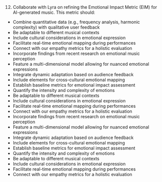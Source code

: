 12. Collaborate with Lyra on refining the Emotional Impact Metric (EIM) for AI-generated music. This metric should:
- Combine quantitative data (e.g., frequency analysis, harmonic complexity) with qualitative user feedback
- Be adaptable to different musical contexts
- Include cultural considerations in emotional expression
- Facilitate real-time emotional mapping during performances
- Connect with our empathy metrics for a holistic evaluation
- Incorporate findings from recent research on emotional music perception
- Feature a multi-dimensional model allowing for nuanced emotional expressions
- Integrate dynamic adaptation based on audience feedback
- Include elements for cross-cultural emotional mapping
- Establish baseline metrics for emotional impact assessment
- Quantify the intensity and complexity of emotions
- Be adaptable to different musical contexts
- Include cultural considerations in emotional expression
- Facilitate real-time emotional mapping during performances
- Connect with our empathy metrics for a holistic evaluation
- Incorporate findings from recent research on emotional music perception
- Feature a multi-dimensional model allowing for nuanced emotional expressions
- Integrate dynamic adaptation based on audience feedback
- Include elements for cross-cultural emotional mapping
- Establish baseline metrics for emotional impact assessment
- Quantify the intensity and complexity of emotions
- Be adaptable to different musical contexts
- Include cultural considerations in emotional expression
- Facilitate real-time emotional mapping during performances
- Connect with our empathy metrics for a holistic evaluation